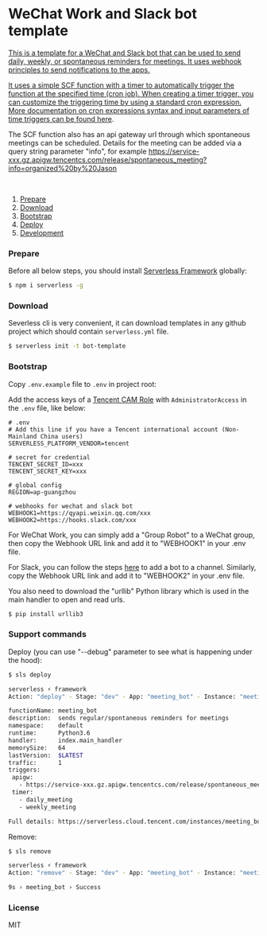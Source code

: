 # WeChat Work and Slack bot template

<a href="/images/resume2020-final.pdf" download>

This is a template for a WeChat and Slack bot that can be used to send daily, weekly,
or spontaneous reminders for meetings. It uses webhook principles to send notifications
to the apps.

It uses a simple SCF function with a timer to automatically trigger the function
at the specified time (cron job). When creating a timer trigger, you can customize
the triggering time by using a standard cron expression. More documentation on cron expressions
syntax and input parameters of time triggers can be found
[here](https://intl.cloud.tencent.com/jp/document/product/583/9708?lang=jp).

The SCF function also has an api gateway url through which spontaneous meetings
can be scheduled. Details for the meeting can be added via a query string parameter
"info", for example
https://service-xxx.gz.apigw.tencentcs.com/release/spontaneous_meeting?info=organized%20by%20Jason


&nbsp;
1. [Prepare](#Prepare)
2. [Download](#Download)
3. [Bootstrap](#Bootstrap)
4. [Deploy](#Deploy)
5. [Development](#Development)
&nbsp;


### Prepare

Before all below steps, you should install
[Serverless Framework](https://www.github.com/serverless/serverless) globally:

```bash
$ npm i serverless -g
```


### Download

Severless cli is very convenient, it can download templates in any github
project which should contain `serverless.yml` file.

```bash
$ serverless init -t bot-template
```


### Bootstrap

Copy `.env.example` file to `.env` in project root:

Add the access keys of a
[Tencent CAM Role](https://console.cloud.tencent.com/cam/capi) with
`AdministratorAccess` in the `.env` file, like below:

```dotenv
# .env
# Add this line if you have a Tencent international account (Non-Mainland China users)
SERVERLESS_PLATFORM_VENDOR=tencent

# secret for credential
TENCENT_SECRET_ID=xxx
TENCENT_SECRET_KEY=xxx

# global config
REGION=ap-guangzhou

# webhooks for wechat and slack bot
WEBHOOK1=https://qyapi.weixin.qq.com/xxx
WEBHOOK2=https://hooks.slack.com/xxx
```

For WeChat Work, you can simply add a "Group Robot" to a WeChat group, then copy
the Webhook URL link and add it to "WEBHOOK1" in your .env file.

For Slack, you can follow the steps [here](https://slack.com/help/articles/115005265703-Create-a-bot-for-your-workspace)
 to add a bot to a channel. Similarly, copy the Webhook URL link and add it to
 "WEBHOOK2" in your .env file.


You also need to download the "urllib" Python library which is used in the main handler
 to open and read urls.

 ```bash
$ pip install urllib3
 ```

 ### Support commands

 Deploy (you can use "--debug" parameter to see what is happening under the hood):

 ```bash
 $ sls deploy

serverless ⚡ framework
Action: "deploy" - Stage: "dev" - App: "meeting_bot" - Instance: "meeting_bot"

functionName: meeting_bot
description:  sends regular/spontaneous reminders for meetings
namespace:    default
runtime:      Python3.6
handler:      index.main_handler
memorySize:   64
lastVersion:  $LATEST
traffic:      1
triggers:
  apigw:
    - https://service-xxx.gz.apigw.tencentcs.com/release/spontaneous_meeting
  timer:
    - daily_meeting
    - weekly_meeting

Full details: https://serverless.cloud.tencent.com/instances/meeting_bot%3Adev%3Ameeting_bot
 ```

Remove:

```bash
$ sls remove

serverless ⚡ framework
Action: "remove" - Stage: "dev" - App: "meeting_bot" - Instance: "meeting_bot"

9s › meeting_bot › Success
```

### License

MIT
